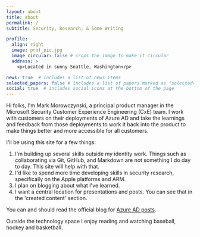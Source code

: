 ```yaml
---
layout: about
title: about
permalink: /
subtitle: Security, Research, & Some Writing

profile:
  align: right
  image: prof_pic.jpg
  image_circular: false # crops the image to make it circular
  address: >
    <p>Located in sunny Seattle, Washington</p>

news: true  # includes a list of news items
selected_papers: false # includes a list of papers marked as "selected={true}"
social: true  # includes social icons at the bottom of the page
---
```


Hi folks, I'm Mark Morowczynski, a principal product manager in the Microsoft Security Customer Experience Engineering (CxE) team. I work with customers on their deployments of Azure AD and take the learnings and feedback from those deployments to work it back into the product to make things better and more accessible for all customers.

I'll be using this site for a few things:

1. I'm building up several skills outside my identity work. Things such as collaborating via Git, GitHub, and Markdown are not something I do day to day. This site will help with that.
2. I'd like to spend more time developing skills in security research, specifically on the Apple platforms and ARM.
3. I plan on blogging about what I've learned.
4. I want a central location for presentations and posts. You can see that in the 'created content' section.

You can and should read the official blog for [Azure AD posts](https://techcommunity.microsoft.com/t5/microsoft-entra-azure-ad-blog/bg-p/Identity).

Outside the technology space I enjoy reading and watching baseball, hockey and basketball.
